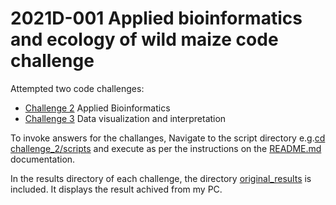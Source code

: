 # 2021D-001 Applied bioinformatics and ecology of wild maize code challenge

Attempted two code challenges:
* [Challenge 2](challenge_2) Applied Bioinformatics
* [Challenge 3](challenge_3) Data visualization and interpretation

To invoke answers for the challanges, Navigate to the script directory e.g.[cd challenge_2/scripts](challenge_2/scripts) and execute as per the instructions on the [README.md](challenge_2/README.md) documentation.

In the results directory of each challenge, the directory [original_results](challenge_2/results/original_results) is included. It displays the result achived from my PC.